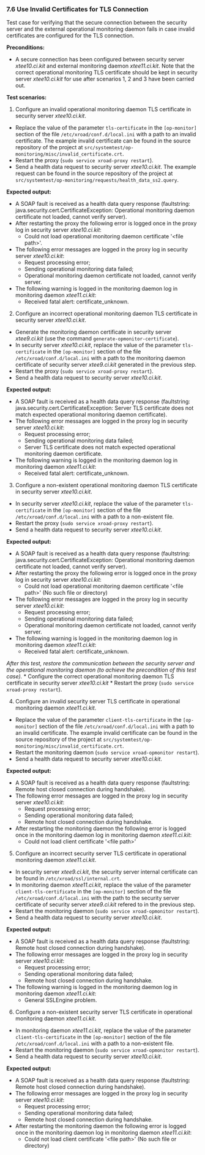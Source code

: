 ### 7.6 Use Invalid Certificates for TLS Connection
Test case for verifying that the secure connection between the security server and the external operational monitoring daemon fails in case invalid certificates are configured for the TLS connection.

**Preconditions:**
* A secure connection has been configured between security server *xtee10.ci.kit* and external monitoring daemon *xtee11.ci.kit*. Note that the correct operational monitoring TLS certificate should be kept in security server *xtee10.ci.kit* for use after scenarios 1, 2 and 3 have been carried out.

**Test scenarios:**
1. Configure an invalid operational monitoring daemon TLS certificate in security server *xtee10.ci.kit*.
  * Replace the value of the parameter `tls-certificate` in the `[op-monitor]` section of the file `/etc/xroad/conf.d/local.ini` with a path to an invalid certificate. The example invalid certificate can be found in the source repository of the project at `src/systemtest/op-monitoring/misc/invalid_certificate.crt`.
  * Restart the proxy (`sudo service xroad-proxy restart`).
  * Send a health data request to security server *xtee10.ci.kit*. The example request can be found in the source repository of the project at `src/systemtest/op-monitoring/requests/health_data_ss2.query`.

  **Expected output:**
  * A SOAP fault is received as a health data query response (faultstring: java.security.cert.CertificateException: Operational monitoring daemon certificate not loaded, cannot verify server).
  * After restarting the proxy the following error is logged once in the proxy log in security server *xtee10.ci.kit*:
    * Could not load operational monitoring daemon certificate '&lt;file path&gt;'.
  * The following error messages are logged in the proxy log in security server *xtee10.ci.kit*:
    * Request processing error;
    * Sending operational monitoring data failed;
    * Operational monitoring daemon certificate not loaded, cannot verify server.
  * The following warning is logged in the monitoring daemon log in monitoring daemon *xtee11.ci.kit*:
    * Received fatal alert: certificate_unknown.

2. Configure an incorrect operational monitoring daemon TLS certificate in security server *xtee10.ci.kit*.
  * Generate the monitoring daemon certificate in security server *xtee9.ci.kit* (use the command `generate-opmonitor-certificate`).
  * In security server *xtee10.ci.kit*, replace the value of the parameter `tls-certificate` in the `[op-monitor]` section of the file `/etc/xroad/conf.d/local.ini` with a path to the monitoring daemon certificate of security server *xtee9.ci.kit* generated in the previous step.
  * Restart the proxy (`sudo service xroad-proxy restart`).
  * Send a health data request to security server *xtee10.ci.kit*.

  **Expected output:**
  * A SOAP fault is received as a health data query response (faultstring: java.security.cert.CertificateException: Server TLS certificate does not match expected operational monitoring daemon certificate).
  * The following error messages are logged in the proxy log in security server *xtee10.ci.kit*:
    * Request processing error;
    * Sending operational monitoring data failed;
    * Server TLS certificate does not match expected operational monitoring daemon certificate.
  * The following warning is logged in the monitoring daemon log in monitoring daemon *xtee11.ci.kit*:
    * Received fatal alert: certificate_unknown.

3. Configure a non-existent operational monitoring daemon TLS certificate in security server *xtee10.ci.kit*.
  * In security server *xtee10.ci.kit*, replace the value of the parameter `tls-certificate` in the `[op-monitor]` section of the file `/etc/xroad/conf.d/local.ini` with a path to a non-existent file.
  * Restart the proxy (`sudo service xroad-proxy restart`).
  * Send a health data request to security server *xtee10.ci.kit*.

  **Expected output:**
  * A SOAP fault is received as a health data query response (faultstring: java.security.cert.CertificateException: Operational monitoring daemon certificate not loaded, cannot verify server).
  * After restarting the proxy the following error is logged once in the proxy log in security server *xtee10.ci.kit*:
    * Could not load operational monitoring daemon certificate '&lt;file path&gt;' (No such file or directory)
  * The following error messages are logged in the proxy log in security server *xtee10.ci.kit*:
    * Request processing error;
    * Sending operational monitoring data failed;
    * Operational monitoring daemon certificate not loaded, cannot verify server.
  * The following warning is logged in the monitoring daemon log in monitoring daemon *xtee11.ci.kit*:
    * Received fatal alert: certificate_unknown.

  *After this test, restore the communication between the security server and the operational monitoring daemon (to achieve the precondition of this test case).*
    * Configure the correct operational monitoring daemon TLS certificate in security server *xtee10.ci.kit*
    * Restart the proxy (`sudo service xroad-proxy restart`).

4. Configure an invalid security server TLS certificate in operational monitoring daemon *xtee11.ci.kit*.
  * Replace the value of the parameter `client-tls-certificate` in the `[op-monitor]` section of the file `/etc/xroad/conf.d/local.ini` with a path to an invalid certificate. The example invalid certificate can be found in the source repository of the project at `src/systemtest/op-monitoring/misc/invalid_certificate.crt`.
  * Restart the monitoring daemon (`sudo service xroad-opmonitor restart`).
  * Send a health data request to security server *xtee10.ci.kit*.

  **Expected output:**
  * A SOAP fault is received as a health data query response (faultstring: Remote host closed connection during handshake).
  * The following error messages are logged in the proxy log in security server *xtee10.ci.kit*:
    * Request processing error;
    * Sending operational monitoring data failed;
    * Remote host closed connection during handshake.
  * After restarting the monitoring daemon the following error is logged once in the monitoring daemon log in monitoring daemon *xtee11.ci.kit*:
    * Could not load client certificate '&lt;file path&gt;'

5. Configure an incorrect security server TLS certificate in operational monitoring daemon *xtee11.ci.kit*.
  * In security server *xtee9.ci.kit*, the security server internal certificate can be found in `/etc/xroad/ssl/internal.crt`.
  * In monitoring daemon *xtee11.ci.kit*, replace the value of the parameter `client-tls-certificate` in the `[op-monitor]` section of the file `/etc/xroad/conf.d/local.ini` with the path to the security server certificate of security server *xtee9.ci.kit* refered to in the previous step.
  * Restart the monitoring daemon (`sudo service xroad-opmonitor restart`).
  * Send a health data request to security server *xtee10.ci.kit*.

  **Expected output:**
  * A SOAP fault is received as a health data query response (faultstring: Remote host closed connection during handshake).
  * The following error messages are logged in the proxy log in security server *xtee10.ci.kit*:
    * Request processing error;
    * Sending operational monitoring data failed;
    * Remote host closed connection during handshake.
  * The following warning is logged in the monitoring daemon log in monitoring daemon *xtee11.ci.kit*:
    * General SSLEngine problem.

6. Configure a non-existent security server TLS certificate in operational monitoring daemon *xtee11.ci.kit*.
  *  In monitoring daemon *xtee11.ci.kit*, replace the value of the parameter `client-tls-certificate` in the `[op-monitor]` section of the file `/etc/xroad/conf.d/local.ini` with a path to a non-existent file.
  * Restart the monitoring daemon (`sudo service xroad-opmonitor restart`).
  * Send a health data request to security server *xtee10.ci.kit*.

  **Expected output:**
  * A SOAP fault is received as a health data query response (faultstring: Remote host closed connection during handshake).
  * The following error messages are logged in the proxy log in security server *xtee10.ci.kit*:
    * Request processing error;
    * Sending operational monitoring data failed;
    * Remote host closed connection during handshake.
  * After restarting the monitoring daemon the following error is logged once in the monitoring daemon log in monitoring daemon *xtee11.ci.kit*:
    * Could not load client certificate '&lt;file path&gt;' (No such file or directory)